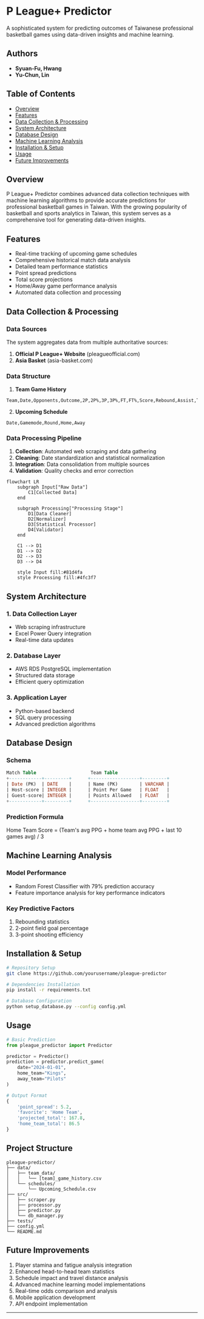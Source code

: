 # P League+ Predictor
A sophisticated system for predicting outcomes of Taiwanese professional basketball games using data-driven insights and machine learning.

## Authors
- **Syuan-Fu, Hwang**
- **Yu-Chun, Lin**

## Table of Contents
- [Overview](#overview)
- [Features](#features)
- [Data Collection & Processing](#data-collection--processing)
- [System Architecture](#system-architecture)
- [Database Design](#database-design)
- [Machine Learning Analysis](#machine-learning-analysis)
- [Installation & Setup](#installation--setup)
- [Usage](#usage)
- [Future Improvements](#future-improvements)

## Overview
P League+ Predictor combines advanced data collection techniques with machine learning algorithms to provide accurate predictions for professional basketball games in Taiwan. With the growing popularity of basketball and sports analytics in Taiwan, this system serves as a comprehensive tool for generating data-driven insights.

## Features
- Real-time tracking of upcoming game schedules
- Comprehensive historical match data analysis
- Detailed team performance statistics
- Point spread predictions
- Total score projections
- Home/Away game performance analysis
- Automated data collection and processing

## Data Collection & Processing

### Data Sources
The system aggregates data from multiple authoritative sources:
1. **Official P League+ Website** (pleagueofficial.com)
2. **Asia Basket** (asia-basket.com)

### Data Structure
1. **Team Game History**
```csv
Team,Date,Opponents,Outcome,2P,2P%,3P,3P%,FT,FT%,Score,Rebound,Assist,TO,Steal,Block,Foul,Result,Round,Home/Away
```

2. **Upcoming Schedule**
```csv
Date,Gamemode,Round,Home,Away
```

### Data Processing Pipeline
1. **Collection**: Automated web scraping and data gathering
2. **Cleaning**: Date standardization and statistical normalization
3. **Integration**: Data consolidation from multiple sources
4. **Validation**: Quality checks and error correction
```mermaid
flowchart LR
    subgraph Input["Raw Data"]
        C1[Collected Data]
    end

    subgraph Processing["Processing Stage"]
        D1[Data Cleaner]
        D2[Normalizer]
        D3[Statistical Processor]
        D4[Validator]
    end

    C1 --> D1
    D1 --> D2
    D2 --> D3
    D3 --> D4

    style Input fill:#81d4fa
    style Processing fill:#4fc3f7
```
## System Architecture

### 1. Data Collection Layer
- Web scraping infrastructure
- Excel Power Query integration
- Real-time data updates

### 2. Database Layer
- AWS RDS PostgreSQL implementation
- Structured data storage
- Efficient query optimization

### 3. Application Layer
- Python-based backend
- SQL query processing
- Advanced prediction algorithms

## Database Design

### Schema
```sql
Match Table                    Team Table
+------------+---------+      +------------------+---------+
| Date (PK)  | DATE    |      | Name (PK)        | VARCHAR |
| Host-score | INTEGER |      | Point Per Game   | FLOAT   |
| Guest-score| INTEGER |      | Points Allowed   | FLOAT   |
+------------+---------+      +------------------+---------+
```

### Prediction Formula
Home Team Score = (Team's avg PPG + home team avg PPG + last 10 games avg) / 3

## Machine Learning Analysis

### Model Performance
- Random Forest Classifier with 79% prediction accuracy
- Feature importance analysis for key performance indicators

### Key Predictive Factors
1. Rebounding statistics
2. 2-point field goal percentage
3. 3-point shooting efficiency

## Installation & Setup

```bash
# Repository Setup
git clone https://github.com/yourusername/pleague-predictor

# Dependencies Installation
pip install -r requirements.txt

# Database Configuration
python setup_database.py --config config.yml
```

## Usage

```python
# Basic Prediction
from pleague_predictor import Predictor

predictor = Predictor()
prediction = predictor.predict_game(
    date="2024-01-01",
    home_team="Kings",
    away_team="Pilots"
)

# Output Format
{
    'point_spread': 5.2,
    'favorite': 'Home Team',
    'projected_total': 167.8,
    'home_team_total': 86.5
}
```

## Project Structure
```
pleague-predictor/
├── data/
│   ├── team_data/
│   │   └── [team]_game_history.csv
│   └── schedules/
│       └── Upcoming_Schedule.csv
├── src/
│   ├── scraper.py
│   ├── processor.py
│   ├── predictor.py
│   └── db_manager.py
├── tests/
├── config.yml
└── README.md
```

## Future Improvements
1. Player stamina and fatigue analysis integration
2. Enhanced head-to-head team statistics
3. Schedule impact and travel distance analysis
4. Advanced machine learning model implementations
5. Real-time odds comparison and analysis
6. Mobile application development
7. API endpoint implementation

---
